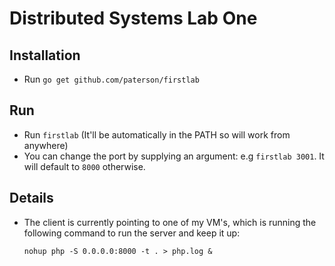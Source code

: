 # Distributed Systems Lab One

## Installation

 * Run `go get github.com/paterson/firstlab`
  
## Run

  * Run `firstlab` (It'll be automatically in the PATH so will work from anywhere)
  * You can change the port by supplying an argument: e.g `firstlab 3001`. It will default to `8000` otherwise.

## Details

  * The client is currently pointing to one of my VM's, which is running the following command to run the server and keep it up:

        nohup php -S 0.0.0.0:8000 -t . > php.log &
         
  
  
